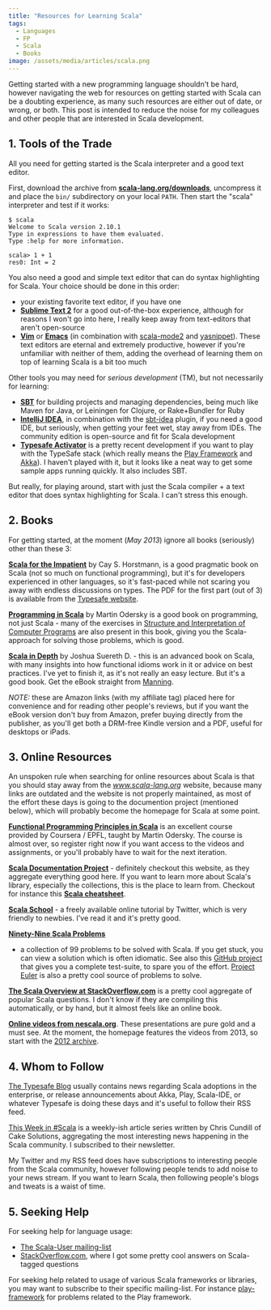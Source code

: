 ```yaml
---
title: "Resources for Learning Scala"
tags:
  - Languages
  - FP
  - Scala
  - Books
image: /assets/media/articles/scala.png
---
```


<p class="intro withcap">
  Getting started with a new programming language shouldn't be hard,
  however navigating the web for resources on getting started with Scala
  can be a doubting experience, as many such resources are either out of
  date, or wrong, or both. This post is intended to reduce the noise for
  my colleagues and other people that are interested in Scala
  development.
</p>

<!-- read more -->

## 1. Tools of the Trade

All you need for getting started is the Scala interpreter and a good
text editor.

First, download the archive from
**[scala-lang.org/downloads](http://www.scala-lang.org/downloads)**,
uncompress it and place the `bin/` subdirectory on your local
`PATH`. Then start the "scala" interpreter and test if it works:

```
$ scala
Welcome to Scala version 2.10.1
Type in expressions to have them evaluated.
Type :help for more information.

scala> 1 + 1
res0: Int = 2
```

You also need a good and simple text editor that can do syntax
highlighting for Scala. Your choice should be done in this order:

* your existing favorite text editor, if you have one
* **[Sublime Text 2](https://www.sublimetext.com/)** for a good
  out-of-the-box experience, although for reasons I won't go into
  here, I really keep away from text-editors that aren't open-source    
* **[Vim](http://www.vim.org/)** or
  **[Emacs](http://www.gnu.org/software/emacs/)** (in combination with
  [scala-mode2](https://github.com/hvesalai/scala-mode2) and
  [yasnippet](https://github.com/capitaomorte/yasnippet)). These text
  editors are eternal and extremely productive, however if you're unfamiliar with neither of
  them, adding the overhead of learning them on top of learning Scala
  is a bit too much
  
Other tools you may need for *serious development* (TM), but not
necessarily for learning:

* **[SBT](http://www.scala-sbt.org/)** for building projects and
  managing dependencies, being much like Maven for Java, or Leiningen
  for Clojure, or Rake+Bundler for Ruby  
* **[IntelliJ IDEA](http://www.jetbrains.com/idea/)**, in combination
  with the [sbt-idea](https://github.com/mpeltonen/sbt-idea) plugin,
  if you need a good IDE, but seriously, when getting your feet wet,
  stay away from IDEs. The community edition is open-source and fit
  for Scala development  
* **[Typesafe Activator](http://typesafe.com/platform/getstarted)** is a
  pretty recent development if you want to play with the TypeSafe stack
  (which really means the
  [Play Framework](http://www.playframework.com/) and
  [Akka](http://akka.io/)). I haven't played with it, but it looks like
  a neat way to get some sample apps running quickly. It also includes SBT.

But really, for playing around, start with just the Scala compiler + a
text editor that does syntax highlighting for Scala. I can't stress
this enough.

## 2. Books

For getting started, at the moment (*May 2013*) ignore all books
(seriously) other than these 3:

<a href="http://www.amazon.com/gp/product/0321774094/ref=as_li_ss_il?ie=UTF8&camp=1789&creative=390957&creativeASIN=0321774094&linkCode=as2&tag=bionicspirit-20"><b>Scala for the Impatient</b></a>
by Cay S. Horstmann, is a good pragmatic book on Scala (not so much on
functional programming), but it's for developers experienced in other
languages, so it's fast-paced while not scaring you away with endless
discussions on types. The PDF for the first part (out of 3) is 
available from the 
[Typesafe website](http://typesafe.com/resources/free-books).

<div class="clear"></div>

<a href="http://www.amazon.com/gp/product/B004Z1FTXS/ref=as_li_ss_il?ie=UTF8&camp=1789&creative=390957&creativeASIN=B004Z1FTXS&linkCode=as2&tag=bionicspirit-20"><b>Programming in Scala</b></a> 
by Martin Odersky is a good book on programming, not just Scala - many
of the exercises in
[Structure and Interpretation of Computer Programs](http://mitpress.mit.edu/sicp/)
are also present in this book, giving you the Scala-approach for
solving those problems, which is good.

<div class="clear"></div>

<a href="http://www.amazon.com/gp/product/1935182706/ref=as_li_ss_il?ie=UTF8&camp=1789&creative=390957&creativeASIN=1935182706&linkCode=as2&tag=bionicspirit-20"><b>Scala in Depth</b></a>
by Joshua Suereth D. - this is an advanced book on Scala, with many
insights into how functional idioms work in it or advice on best practices. I've yet to finish it, 
as it's not really an easy lecture. But it's a good book. Get
the eBook straight from [Manning](http://www.manning.com/suereth/).

<div class="clear"></div>

*NOTE:* these are Amazon links (with my affiliate tag) placed here for
convenience and for reading other people's reviews, but if you want
the eBook version don't buy from Amazon, prefer buying directly from
the publisher, as you'll get both a DRM-free Kindle version and a PDF,
useful for desktops or iPads. 

## 3. Online Resources

An unspoken rule when searching for online resources about Scala is
that you should stay away from the *www.scala-lang.org* website,
because many links are outdated and the website is not properly
maintained, as most of the effort these days is going to the
documention project (mentioned below), which will probably become the
homepage for Scala at some point. 

**[Functional Programming Principles in Scala](https://www.coursera.org/course/progfun)**
is an excellent course provided by Coursera / EPFL, taught by Martin
Odersky. The course is almost over, so register right now if you want
access to the videos and assignments, or you'll probably have to wait
for the next iteration.

**[Scala Documentation Project](http://docs.scala-lang.org/)** -
definitely checkout this website, as they aggregate everything good
here. If you want to learn more about Scala's library, especially the
collections, this is the place to learn from. Checkout for instance
this **[Scala cheatsheet](http://docs.scala-lang.org/cheatsheets/)**.

**[Scala School](http://twitter.github.com/scala_school/)** - a freely
available online tutorial by Twitter, which is very friendly to
newbies. I've read it and it's pretty good.

**[Ninety-Nine Scala Problems](http://aperiodic.net/phil/scala/s-99/)**
- a collection of 99 problems to be solved with Scala. If you get
stuck, you can view a solution which is often idiomatic. See also this
[GitHub project](https://github.com/etorreborre/s99) that gives you a
complete test-suite, to spare you of the
effort. [Project Euler](http://projecteuler.net/) is also a pretty
cool source of problems to solve.

**[The Scala Overview at StackOverflow.com](http://stackoverflow.com/tags/scala/info)**
is a pretty cool aggregate of popular Scala questions. I don't know if
they are compiling this automatically, or by hand, but it almost feels
like an online book.

**[Online videos from nescala.org](http://nescala.org/)**. These
presentations are pure gold and a must see. At the moment, the
homepage features the videos from 2013, so start with the
[2012 archive](http://nescala.org/2012).

## 4. Whom to Follow

[The Typesafe Blog](http://typesafe.com/blog) usually contains news
regarding Scala adoptions in the enterprise, or release announcements
about Akka, Play, Scala-IDE, or whatever Typesafe is doing these days
and it's useful to follow their RSS feed.

[This Week in #Scala](http://www.cakesolutions.net/teamblogs/) is a
weekly-ish article series written by Chris Cundill of Cake Solutions,
aggregating the most interesting news happening in the Scala
community. I subscribed to their newsletter.

My Twitter and my RSS feed does have subscriptions to interesting
people from the Scala community, however following people tends to add
noise to your news stream. If you want to learn Scala, then following
people's blogs and tweats is a waist of time.

## 5. Seeking Help

For seeking help for language usage:

* [The Scala-User mailing-list](https://groups.google.com/forum/?fromgroups=#!forum/scala-user)
* [StackOverflow.com](http://stackoverflow.com/questions/tagged/scala),
  where I got some pretty cool answers on Scala-tagged questions
 
For seeking help related to usage of various Scala frameworks or
libraries, you may want to subscribe to their specific
mailing-list. For instance
[play-framework](https://groups.google.com/forum/?fromgroups=#!forum/play-framework)
for problems related to the Play framework.
